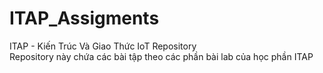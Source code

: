 # ITAP_Assigments
ITAP - Kiến Trúc Và Giao Thức IoT Repository<br />
Repository này chứa các bài tập theo các phần bài lab của học phần ITAP
